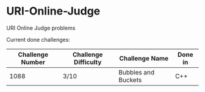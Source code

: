 # URI-Online-Judge
URI Online Judge problems

Current done challenges:

| Challenge Number | Challenge Difficulty | Challenge Name      | Done in | 
| ---------------- | -------------------- | --------------      | ------- |
| 1088             | 3/10                 | Bubbles and Buckets |  C++    |

